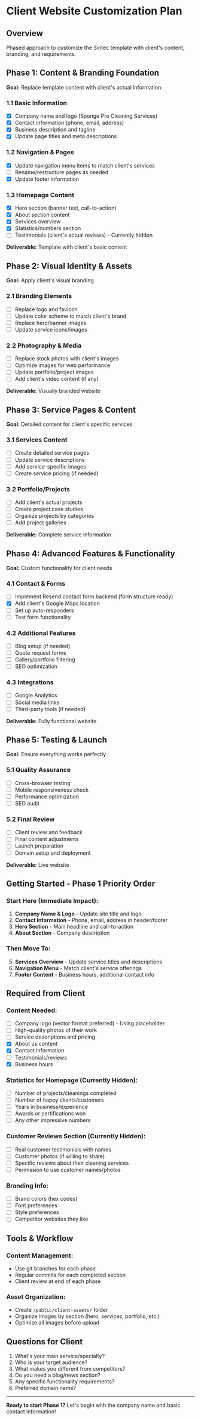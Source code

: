 # Client Website Customization Plan

## Overview
Phased approach to customize the Sintec template with client's content, branding, and requirements.

## Phase 1: Content & Branding Foundation
**Goal:** Replace template content with client's actual information

### 1.1 Basic Information
- [x] Company name and logo (Sponge Pro Cleaning Services)
- [x] Contact information (phone, email, address)
- [x] Business description and tagline
- [x] Update page titles and meta descriptions

### 1.2 Navigation & Pages
- [x] Update navigation menu items to match client's services
- [ ] Rename/restructure pages as needed
- [x] Update footer information

### 1.3 Homepage Content
- [x] Hero section (banner text, call-to-action)
- [x] About section content
- [x] Services overview
- [x] Statistics/numbers section
- [ ] Testimonials (client's actual reviews) - Currently hidden

**Deliverable:** Template with client's basic content

## Phase 2: Visual Identity & Assets
**Goal:** Apply client's visual branding

### 2.1 Branding Elements
- [ ] Replace logo and favicon
- [ ] Update color scheme to match client's brand
- [ ] Replace hero/banner images
- [ ] Update service icons/images

### 2.2 Photography & Media
- [ ] Replace stock photos with client's images
- [ ] Optimize images for web performance
- [ ] Update portfolio/project images
- [ ] Add client's video content (if any)

**Deliverable:** Visually branded website

## Phase 3: Service Pages & Content
**Goal:** Detailed content for client's specific services

### 3.1 Services Content
- [ ] Create detailed service pages
- [ ] Update service descriptions
- [ ] Add service-specific images
- [ ] Create service pricing (if needed)

### 3.2 Portfolio/Projects
- [ ] Add client's actual projects
- [ ] Create project case studies
- [ ] Organize projects by categories
- [ ] Add project galleries

**Deliverable:** Complete service information

## Phase 4: Advanced Features & Functionality
**Goal:** Custom functionality for client needs

### 4.1 Contact & Forms
- [ ] Implement Resend contact form backend (form structure ready)
- [x] Add client's Google Maps location
- [ ] Set up auto-responders
- [ ] Test form functionality

### 4.2 Additional Features
- [ ] Blog setup (if needed)
- [ ] Quote request forms
- [ ] Gallery/portfolio filtering
- [ ] SEO optimization

### 4.3 Integrations
- [ ] Google Analytics
- [ ] Social media links
- [ ] Third-party tools (if needed)

**Deliverable:** Fully functional website

## Phase 5: Testing & Launch
**Goal:** Ensure everything works perfectly

### 5.1 Quality Assurance
- [ ] Cross-browser testing
- [ ] Mobile responsiveness check
- [ ] Performance optimization
- [ ] SEO audit

### 5.2 Final Review
- [ ] Client review and feedback
- [ ] Final content adjustments
- [ ] Launch preparation
- [ ] Domain setup and deployment

**Deliverable:** Live website

## Getting Started - Phase 1 Priority Order

### Start Here (Immediate Impact):
1. **Company Name & Logo** - Update site title and logo
2. **Contact Information** - Phone, email, address in header/footer
3. **Hero Section** - Main headline and call-to-action
4. **About Section** - Company description

### Then Move To:
5. **Services Overview** - Update service titles and descriptions
6. **Navigation Menu** - Match client's service offerings
7. **Footer Content** - Business hours, additional contact info

## Required from Client

### Content Needed:
- [ ] Company logo (vector format preferred) - Using placeholder
- [ ] High-quality photos of their work
- [ ] Service descriptions and pricing
- [x] About us content
- [x] Contact information
- [ ] Testimonials/reviews
- [x] Business hours

### Statistics for Homepage (Currently Hidden):
- [ ] Number of projects/cleanings completed
- [ ] Number of happy clients/customers
- [ ] Years in business/experience
- [ ] Awards or certifications won
- [ ] Any other impressive numbers

### Customer Reviews Section (Currently Hidden):
- [ ] Real customer testimonials with names
- [ ] Customer photos (if willing to share)
- [ ] Specific reviews about their cleaning services
- [ ] Permission to use customer names/photos

### Branding Info:
- [ ] Brand colors (hex codes)
- [ ] Font preferences
- [ ] Style preferences
- [ ] Competitor websites they like

## Tools & Workflow

### Content Management:
- Use git branches for each phase
- Regular commits for each completed section
- Client review at end of each phase

### Asset Organization:
- Create `/public/client-assets/` folder
- Organize images by section (hero, services, portfolio, etc.)
- Optimize all images before upload

## Questions for Client
1. What's your main service/specialty?
2. Who is your target audience?
3. What makes you different from competitors?
4. Do you need a blog/news section?
5. Any specific functionality requirements?
6. Preferred domain name?

---

**Ready to start Phase 1?** Let's begin with the company name and basic contact information!